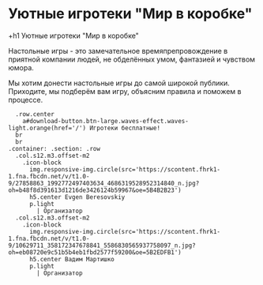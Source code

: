 ---
---

# Уютные игротеки "Мир в коробке"

+h1 Уютные игротеки "Мир в коробке"

Настольные игры - это замечательное времяпрепровождение в приятной компании людей, не обделённых умом, фантазией и чувством юмора.

Мы хотим донести настольные игры до самой широкой публики. Приходите, мы подберём вам игру, объясним правила и поможем в процессе.

```
  .row.center
    a#download-button.btn-large.waves-effect.waves-light.orange(href='/') Игротеки бесплатные!
  br
  br
.container: .section: .row
  .col.s12.m3.offset-m2
    .icon-block
      img.responsive-img.circle(src='https://scontent.fhrk1-1.fna.fbcdn.net/v/t1.0-9/27858863_1992772497403634_4686319528952314840_n.jpg?oh=b48f8d391613d1216de3426124b59967&oe=5B4B2B23')
      h5.center Evgen Beresovskiy
      p.light
        | Организатор
  .col.s12.m3.offset-m2
    .icon-block
      img.responsive-img.circle(src='https://scontent.fhrk1-1.fna.fbcdn.net/v/t1.0-9/10629711_358172347678841_5586830565937758097_n.jpg?oh=eb08720e9c51b5b4eb1fbd2577f59200&oe=5B2EDFB1')
      h5.center Вадим Мартишко
      p.light
        | Организатор
```
